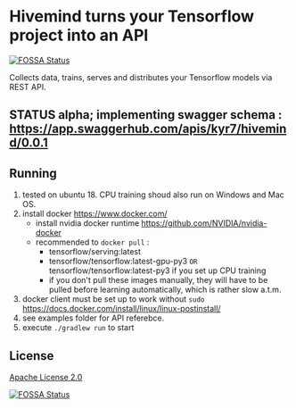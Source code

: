 # Hivemind turns your Tensorflow project into an API
[![FOSSA Status](https://app.fossa.io/api/projects/git%2Bgithub.com%2Fkyr7%2Fhivemind.svg?type=shield)](https://app.fossa.io/projects/git%2Bgithub.com%2Fkyr7%2Fhivemind?ref=badge_shield)


Collects data, trains, serves and distributes your Tensorflow models via REST API.

## STATUS alpha; implementing swagger schema : https://app.swaggerhub.com/apis/kyr7/hivemind/0.0.1

## Running
1. tested on ubuntu 18. CPU training shoud also run on Windows and Mac OS. 
1. install docker https://www.docker.com/
    * install nvidia docker runtime https://github.com/NVIDIA/nvidia-docker
    * recommended to `docker pull` : 
       * tensorflow/serving:latest
       * tensorflow/tensorflow:latest-gpu-py3 `OR` tensorflow/tensorflow:latest-py3 if you set up CPU training
       * if you don't pull these images manually, they will have to be pulled before learning automatically, which is rather slow a.t.m.
1. docker client must be set up to work without `sudo` https://docs.docker.com/install/linux/linux-postinstall/
1. see examples folder for API referebce.
1. execute `./gradlew run` to start

## License

[Apache License 2.0](LICENSE)


[![FOSSA Status](https://app.fossa.io/api/projects/git%2Bgithub.com%2Fkyr7%2Fhivemind.svg?type=large)](https://app.fossa.io/projects/git%2Bgithub.com%2Fkyr7%2Fhivemind?ref=badge_large)